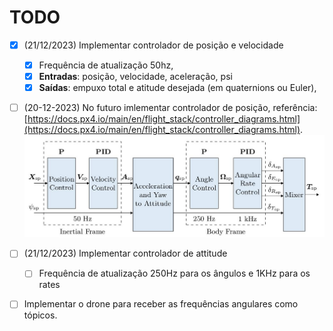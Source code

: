 # TODO

- [x] (21/12/2023) Implementar controlador de posição e velocidade
    - [x] Frequência de atualização 50hz,
    - [x] **Entradas**: posição, velocidade, aceleração, psi 
    - [x] **Saídas**: empuxo total e atitude desejada (em quaternions ou Euler),
- [ ] (20-12-2023) No futuro imlementar controlador de posição, referência: [https://docs.px4.io/main/en/flight_stack/controller_diagrams.html](https://docs.px4.io/main/en/flight_stack/controller_diagrams.html).
![control strategy](control_strategy.png)
- [ ] (21/12/2023) Implementar controlador de attitude
    - [ ] Frequência de atualização 250Hz para os ângulos e 1KHz para os rates
- [ ] Implementar o drone para receber as frequências angulares como tópicos.
  